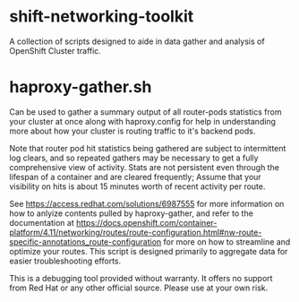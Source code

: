 # shift-networking-toolkit
A collection of scripts designed to aide in data gather and analysis of OpenShift Cluster traffic.

# haproxy-gather.sh
Can be used to gather a summary output of all router-pods statistics from your cluster at once along with haproxy.config for help in understanding more about how your cluster is routing traffic to it's backend pods.

Note that router pod hit statistics being gathered are subject to intermittent log clears, and so repeated gathers may be necessary to get a fully comprehensive view of activity. Stats are not persistent even through the lifespan of a container and are cleared frequently; Assume that your visibility on hits is about 15 minutes worth of recent activity per route. 

See https://access.redhat.com/solutions/6987555 for more information on how to anlyize contents pulled by haproxy-gather, and refer to the documentation at https://docs.openshift.com/container-platform/4.11/networking/routes/route-configuration.html#nw-route-specific-annotations_route-configuration for more on how to streamline and optimize your routes. This script is designed primarily to aggregate data for easier troubleshooting efforts. 

This is a debugging tool provided without warranty. It offers no support from Red Hat or any other official source. Please use at your own risk.
